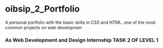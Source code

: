 # oibsip_2_Portfolio
A personal portfolio with the basic skills in CSS and HTML.
one of the most common projects on web developmen

### As Web Development and Design Internship TASK 2 OF LEVEL 1 
